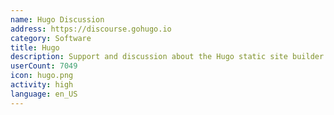 ```yaml
---
name: Hugo Discussion
address: https://discourse.gohugo.io
category: Software
title: Hugo
description: Support and discussion about the Hugo static site builder.
userCount: 7049
icon: hugo.png
activity: high
language: en_US
---
```

